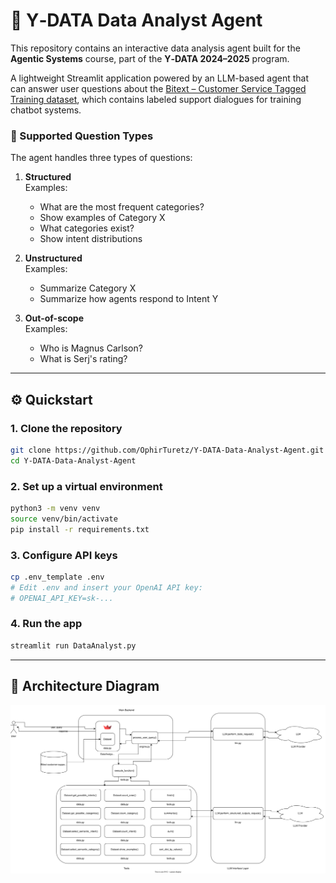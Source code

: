 # 🤖 Y‑DATA Data Analyst Agent

This repository contains an interactive data analysis agent built for the **Agentic Systems** course, part of the **Y‑DATA 2024–2025** program.

A lightweight Streamlit application powered by an LLM-based agent that can answer user questions about the [Bitext – Customer Service Tagged Training dataset](https://huggingface.co/datasets/bitext/Bitext-customer-support-llm-chatbot-training-dataset), which contains labeled support dialogues for training chatbot systems.

### 🧠 Supported Question Types

The agent handles three types of questions:

1. **Structured**  
   Examples:
   - What are the most frequent categories?
   - Show examples of Category X
   - What categories exist?
   - Show intent distributions

2. **Unstructured**  
   Examples:
   - Summarize Category X
   - Summarize how agents respond to Intent Y

3. **Out-of-scope**  
   Examples:
   - Who is Magnus Carlson?
   - What is Serj's rating?

---

## ⚙️ Quickstart

### 1. Clone the repository
```bash
git clone https://github.com/OphirTuretz/Y-DATA-Data-Analyst-Agent.git
cd Y-DATA-Data-Analyst-Agent
```

### 2. Set up a virtual environment
```bash
python3 -m venv venv
source venv/bin/activate
pip install -r requirements.txt
```

### 3. Configure API keys
```bash
cp .env_template .env
# Edit .env and insert your OpenAI API key:
# OPENAI_API_KEY=sk-...
```

### 4. Run the app
```bash
streamlit run DataAnalyst.py
```

---

## 🧱 Architecture Diagram
<p align="center">
  <img src="images/Architecture_Diagram.svg" alt="System architecture diagram showing components and flow" />
</p>
